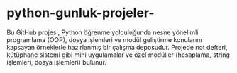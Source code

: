 # python-gunluk-projeler-
Bu GitHub projesi, Python öğrenme yolculuğunda nesne yönelimli programlama (OOP), dosya işlemleri ve modül geliştirme konularını kapsayan örneklerle hazırlanmış bir çalışma deposudur. Projede not defteri, kütüphane sistemi gibi mini uygulamalar ve özel modüller (hesaplama, string işlemleri, dosya işlemleri) bulunur.
